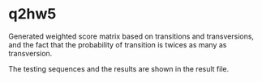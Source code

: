 # q2hw5

Generated weighted score matrix based on transitions and transversions, and the fact that the probability of transition is twices as many as transversion.

The testing sequences and the results are shown in the result file. 
